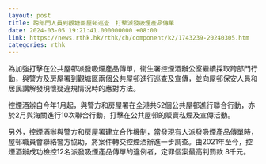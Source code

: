 ```yaml
---
layout: post
title: 跨部門人員到觀塘兩屋邨巡查　打擊派發吸煙產品傳單
date: 2024-03-05 19:21:41.000000000 +08:00
link: https://news.rthk.hk/rthk/ch/component/k2/1743239-20240305.htm
categories: rthk
---
```


為加強打擊在公共屋邨派發吸煙產品傳單，衞生署控煙酒辦公室繼續採取跨部門行動，與警方及房屋署到觀塘區兩個公共屋邨進行巡查及宣傳，並向屋邨保安人員和居民講解發現懷疑違規情況時的應對方法。

控煙酒辦自今年1月起，與警方和房屋署在全港共52個公共屋邨進行聯合行動，亦於2月與海關進行10次聯合行動，打擊在公共屋邨的販賣私煙及宣傳活動。

另外，控煙酒辦與警方和房屋署建立合作機制，當發現有人派發吸煙產品傳單時，屋邨職員會聯絡警方協助，將案件轉交控煙酒辦進一步調查。由2021年至今，控煙酒辦成功檢控12名派發吸煙產品傳單的違例者，定罪個案最高判罰款 8千元。
